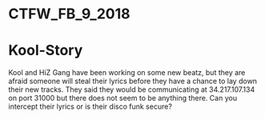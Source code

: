 # CTFW_FB_9_2018

# Kool-Story
Kool and HiZ Gang have been working on some new beatz, but they are afraid someone will steal their lyrics before they have a chance to lay down their new tracks.
They said they would be communicating at 34.217.107.134 on port 31000 but there does not seem to be anything there. 
Can you intercept their lyrics or is their disco funk secure?
